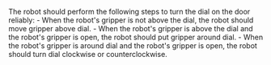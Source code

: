 

The robot should perform the following steps to turn the dial on the door reliably: 
    - When the robot's gripper is not above the dial, the robot should move gripper above dial.
    - When the robot's gripper is above the dial and the robot's gripper is open, the robot should put gripper around dial.
    - When the robot's gripper is around dial and the robot's gripper is open, the robot should turn dial clockwise or counterclockwise.